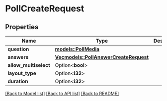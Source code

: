 # PollCreateRequest

## Properties

Name | Type | Description | Notes
------------ | ------------- | ------------- | -------------
**question** | [**models::PollMedia**](PollMedia.md) |  | 
**answers** | [**Vec<models::PollAnswerCreateRequest>**](PollAnswerCreateRequest.md) |  | 
**allow_multiselect** | Option<**bool**> |  | [optional]
**layout_type** | Option<**i32**> |  | [optional]
**duration** | Option<**i32**> |  | [optional]

[[Back to Model list]](../README.md#documentation-for-models) [[Back to API list]](../README.md#documentation-for-api-endpoints) [[Back to README]](../README.md)


